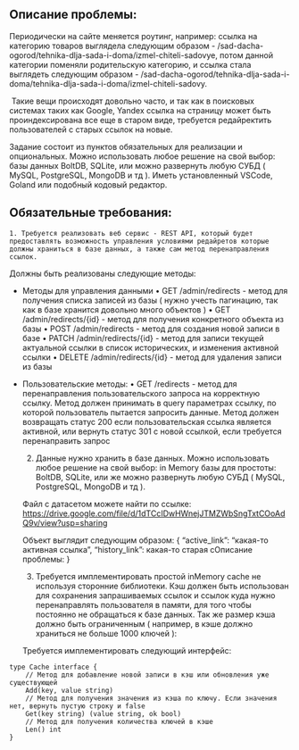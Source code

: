 ## Описание проблемы:

Периодически на сайте меняется роутинг, например: ссылка на категорию товаров выглядела следующим образом - /sad-dacha-ogorod/tehnika-dlja-sada-i-doma/izmel-chiteli-sadovye, потом данной категории поменяли родительскую категорию, и ссылка стала выглядеть следующим образом - /sad-dacha-ogorod/tehnika-dlja-sada-i-doma/tehnika-dlja-sada-i-doma/izmel-chiteli-sadovy.

 Такие вещи происходят довольно часто, и так как в поисковых системах таких как Google, Yandex ссылка на страницу может быть проиндексирована все еще в старом виде, требуется редайректить пользователей с старых ссылок на новые.

Задание состоит из пунктов обязательных для реализации и опциональных.
Можно использовать любое решение на свой выбор: базы данных BoltDB, SQLite, или можно развернуть любую СУБД ( MySQL, PostgreSQL, MongoDB и тд ).
Иметь установленный VSCode, Goland или подобный кодовый редактор.

## Обязательные требования:

    1. Требуется реализовать веб сервис - REST API, который будет предоставлять возможность управления условиями редайретов которые должны храниться в базе данных, а также сам метод перенаправления ссылок.

Должны быть реализованы следующие методы:

- Методы для управления данными
    • GET /admin/redirects - метод для получения списка записей из базы ( нужно учесть пагинацию, так как в базе хранится довольно много объектов )
    • GET /admin/redirects/{id} - метод для получения конкретного объекта из базы
    • POST /admin/redirects - метод для создания новой записи в базе
    • PATCH /admin/redirects/{id} - метод для записи текущей актуальной ссылки в список исторических, и изменения активной ссылки
    • DELETE /admin/redirects/{id} - метод для удаления записи из базы
	
- Пользовательские методы:
    • GET /redirects - метод для перенаправления пользовательского запроса на корректную ссылку. Метод должен принимать в query параметрах ссылку, по которой пользователь пытается запросить данные. Метод должен возвращать статус 200 если пользовательская ссылка является активной, или вернуть статус 301 с новой ссылкой, если требуется перенаправить запрос


    2. Данные нужно хранить в базе данных. Можно использовать любое решение на свой выбор: in Memory базы для простоты: BoltDB, SQLite, или же можно развернуть любую СУБД ( MySQL, PostgreSQL, MongoDB и тд ).

    Файл с датасетом можете найти по ссылке: https://drive.google.com/file/d/1dTCcIDwHWnejJTMZWbSngTxtCOoAdQ9v/view?usp=sharing

    Объект выглядит следующим образом:
	{
		“active_link”: “какая-то активная ссылка”,
		“history_link”: какая-то старая сОписание проблемы:
    }  


    3. Требуется имплементировать простой inMemory cache не используя сторонние библиотеки. Кэш должен быть использован для сохранения запрашиваемых ссылок и ссылок куда нужно перенаправлять пользователя в памяти, для того чтобы постоянно не обращаться к базе данных. Так же размер кэша должно быть ограниченным ( например, в кэше должно храниться не больше 1000 ключей ):

	Требуется имплементировать следующий интерфейс:
```
type Cache interface {
    // Метод для добавление новой записи в кэш или обновления уже существующей
    Add(key, value string)
    // Метод для получения значения из кэша по ключу. Если значения нет, вернуть пустую строку и false
    Get(key string) (value string, ok bool)
    // Метод для получения количества ключей в кэше
    Len() int
}
```